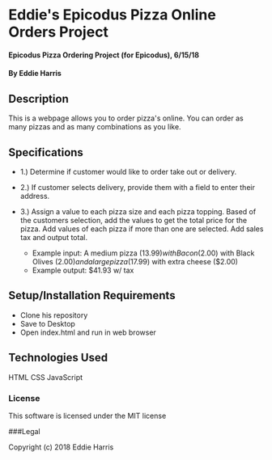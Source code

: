 # Eddie's Epicodus Pizza Online Orders Project

#### Epicodus Pizza Ordering Project (for Epicodus), 6/15/18
#### By Eddie Harris


## Description

This is a webpage allows you to order pizza's online. You can order as many pizzas and as many combinations as you like.

## Specifications

- 1.) Determine if customer would like to order take out or delivery.

- 2.) If customer selects delivery, provide them with a field to enter their address.

- 3.) Assign a value to each pizza size and each pizza topping. Based of the customers selection, add the values to get the total price for the pizza. Add values of each pizza if more than one are selected. Add sales tax and output total.

    - Example input: A medium pizza ($13.99) with Bacon ($2.00) with Black Olives ($2.00) and a large pizza ($17.99) with extra cheese ($2.00)
    - Example output: $41.93 w/ tax


## Setup/Installation Requirements

* Clone his repository
* Save to Desktop
* Open index.html and run in web browser


## Technologies Used

HTML
CSS
JavaScript

### License

This software is licensed under the MIT license

###Legal

Copyright (c) 2018 Eddie Harris
